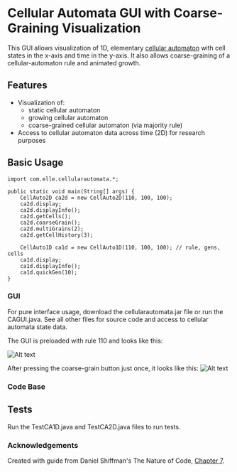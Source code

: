 # Cellular Automata GUI with Coarse-Graining Visualization
This GUI allows visualization of 1D, elementary [cellular automaton](https://en.wikipedia.org/wiki/Cellular_automaton) with cell states in the x-axis and time in the y-axis. It also allows coarse-graining of a cellular-automaton rule and animated growth.

## Features
* Visualization of:
  * static cellular automaton
  * growing cellular automaton
  * coarse-grained cellular automaton (via majority rule)
* Access to cellular automaton data across time (2D) for research purposes

## Basic Usage
```
import com.elle.cellularautomata.*;

public static void main(String[] args) {
    CellAuto2D ca2d = new CellAuto2D(110, 100, 100);
    ca2d.display;
    ca2d.displayInfo();
    ca2d.getCells();
    ca2d.coarseGrain();
    ca2d.multiGrains(2);
    ca2d.getCellHistory(3);
    
    CellAuto1D ca1d = new CellAuto1D(110, 100, 100); // rule, gens, cells
    ca1d.display;
    ca1d.displayInfo();
    ca1d.quickGen(10);
}
```


### GUI
For pure interface usage, download the cellularautomata.jar file or run the CAGUI.java. See all other files for source code and access to cellular automata state data.

The GUI is preloaded with rule 110 and looks like this:

![Alt text](https://github.com/ellesummer/CellularAutomata/blob/master/screenshots/Rule110default.png?raw=true)

After pressing the coarse-grain button just once, it looks like this:
![Alt text](https://github.com/ellesummer/CellularAutomata/blob/master/screenshots/Rule110coarsegrain.png?raw=true)
### Code Base


## Tests
Run the TestCA1D.java and TestCA2D.java files to run tests.

### Acknowledgements
Created with guide from Daniel Shiffman's The Nature of Code, [Chapter 7](https://natureofcode.com/book/chapter-7-cellular-automata/).
